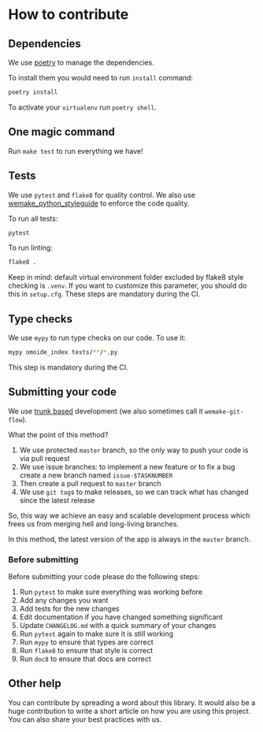 # How to contribute


## Dependencies

We use [poetry](https://github.com/python-poetry/poetry) to manage the dependencies.

To install them you would need to run `install` command:

```bash
poetry install
```

To activate your `virtualenv` run `poetry shell`.


## One magic command

Run `make test` to run everything we have!


## Tests

We use `pytest` and `flake8` for quality control.
We also use [wemake_python_styleguide](https://github.com/wemake-services/wemake-python-styleguide) to enforce the code quality.

To run all tests:

```bash
pytest
```

To run linting:

```bash
flake8 .
```
Keep in mind: default virtual environment folder excluded by flake8 style checking is `.venv`.
If you want to customize this parameter, you should do this in `setup.cfg`.
These steps are mandatory during the CI.


## Type checks

We use `mypy` to run type checks on our code.
To use it:

```bash
mypy omoide_index tests/**/*.py
```

This step is mandatory during the CI.


## Submitting your code

We use [trunk based](https://trunkbaseddevelopment.com/)
development (we also sometimes call it `wemake-git-flow`).

What the point of this method?

1. We use protected `master` branch,
   so the only way to push your code is via pull request
2. We use issue branches: to implement a new feature or to fix a bug
   create a new branch named `issue-$TASKNUMBER`
3. Then create a pull request to `master` branch
4. We use `git tag`s to make releases, so we can track what has changed
   since the latest release

So, this way we achieve an easy and scalable development process
which frees us from merging hell and long-living branches.

In this method, the latest version of the app is always in the `master` branch.

### Before submitting

Before submitting your code please do the following steps:

1. Run `pytest` to make sure everything was working before
2. Add any changes you want
3. Add tests for the new changes
4. Edit documentation if you have changed something significant
5. Update `CHANGELOG.md` with a quick summary of your changes
6. Run `pytest` again to make sure it is still working
7. Run `mypy` to ensure that types are correct
8. Run `flake8` to ensure that style is correct
9. Run `doc8` to ensure that docs are correct


## Other help

You can contribute by spreading a word about this library.
It would also be a huge contribution to write
a short article on how you are using this project.
You can also share your best practices with us.
